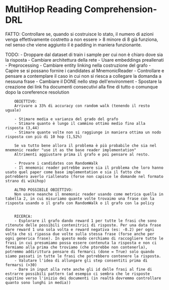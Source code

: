 # MultiHop Reading Comprehension-DRL

FATTO: Controllare se, quando si costruisce lo stato, il numero di azioni venga effettivamente costretto a non essere > 8
minore di 8 già funziona, nel senso che viene aggiunto il è padding in maniera funzionante.

TODO: 	- Droppare dal dataset di train i sample per cui non è chiaro dove sia la risposta
		- Cambiare architettura della rete
		- Usare embeddings preallenati
		- Preprocessing
		- Cambiare entity linking nella costruzione del grafo
		- Capire se si possano fornire i candidates al MnemonicReader
		- Controllare e pensare a contemplare il caso in cui non si riesca a collegare la domanda a nessuna frase
		- Cambiare il DONE nello step dell'environment
		- Spostare la creazione dei link fra documenti consecutivi alla fine di tutto o comunque dopo la coreference resolution

		OBIETTIVO: 
		Arrivare a 33% di accuracy con random walk (tenendo il resto uguale)

		- Stimare media e varianza del grado del grafo
		- Stimare quanto è lungo il cammino ottimo medio fino alla risposta (3,44)
		- Stimare quante volte non si raggiunge in maniera ottima un nodo risposta con più di 10 hop (1,52%)

		Se va tutto bene allora il problema è più probabile che sia nel mnemonic reader "use it as the base reader implementation"
		Altrimenti aggiustare prima il grafo e poi pensare al resto.

		- Provare i candidates con RandomWalk
		- Il mnemonic reader potrebbe avere sia il problema che loro hanno usato quel paper come base implementation e sia il fatto che potrebbero averlo riallenato (forse non capisce le domande nel formato strano di wikihop)

		ALTRO POSSIBILE OBIETTIVO:
		Non usare neanche il mnemonic reader usando come metrica quella in tabella 2, in cui misuriamo quante volte trovaimo una frase con la risposta usando o il grafo con RandomWalk o il grafo con la policy


		RICERCA:
		- Esplorare il grafo dando reward 1 per tutte le frasi che sono ritenute delle possibili contenitrici di risposte. Per una data frase dare reward 1 una sola volta e reward negativa (es: -0.2) per ogni volta che si ripassa due volte sulla stessa frase (forse anche per ogni generica frase). In questo modo cerchiamo di raccogliere tutte le frasi in cui presumiamo possa essere contenuta la risposta e non ci fermiamo alla prima che troviamo (che ptorebbe non contenerla), potremmo addirittura pensare di fermarci (done = True) solo quando siamo passati in tutte le frasi che potrebbero contenere la risposta.
		- Valutare l'idea di allungare gli step consentiti prima di fermarsi (>30)
		- Dare in input alla rete anche gli id delle frasi al fine di estrarre possibili pattern (ad esempio ci sembra che le risposte capitino verso l'inizio dei documenti (in realtà dovremmo controllare quanto sono lunghi in media))
